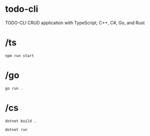 # todo-cli

TODO-CLI CRUD application with TypeScript, C++, C#, Go, and Rust

# /ts

```
npm run start
```

# /go

```
go run .
```

# /cs

```
dotnet build .
```

```
dotnet run
```
